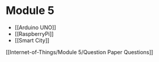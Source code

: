 # Module 5

- [[Arduino UNO]]
- [[RaspberryPi]]
- [[Smart City]]

[[Internet-of-Things/Module 5/Question Paper Questions]]